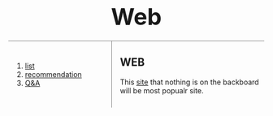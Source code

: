 <html>
  <head>
    <title>Jang's - WEB</title>
    <meta charset="utf-8">
    <style>
    h1{
      font-size: 45px;
      text-align: center;
      border-bottom: 1px solid gray;
      margin:0;
      padding-bottom: 20px;
    }
    ol{
      border-right: 1px solid gray;
      width:130px;
      margin:0;
      padding: 40px;
    }
    body{
      margin:0;
    }
    #grid{
      display: grid;
      grid-template-columns: 150px 1fr;
    }
    #grid ol{
     padding-left:33px;
   }
   #grid #article{
     padding-left:70px;
   }
    </style>
  </head>
  <body>
    <h1>Web</h1>
    <div id="grid">
      <ol>
        <li><a href="manu_list" target="_blank">list</a></li>
        <li><a href="manu_recommendation" target="_blank">recommendation</a></li>
        <li><a href="manu_question" target="_blank">Q&A</a></li>
      </ol>
      <div id="article">
        <h2>WEB</h2>
        <p>
          This <a href="https://anwaanwa.github.io/stock-web1/" target="_blank">site</a> that nothing is on the backboard will be most popualr site.
        </p>
      </div>
    </div>
  </body>
</html>
